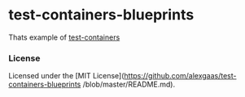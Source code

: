 # test-containers-blueprints

Thats example of [test-containers](https://www.testcontainers.org/)  

### License

Licensed under the [MIT License](https://github.com/alexgaas/test-containers-blueprints
/blob/master/README.md).
